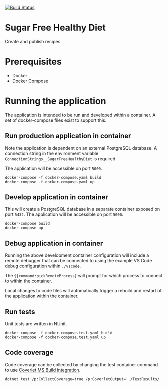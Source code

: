 [![Build Status](https://johnwatson484.visualstudio.com/John%20D%20Watson/_apis/build/status/Sugar%20Free%20Healthy%20Diet?branchName=master)](https://johnwatson484.visualstudio.com/John%20D%20Watson/_build/latest?definitionId=31&branchName=master)

# Sugar Free Healthy Diet
Create and publish recipes

# Prerequisites
- Docker
- Docker Compose

# Running the application
The application is intended to be run and developed within a container.  A set of docker-compose files exist to support this.

## Run production application in container 
Note the application is dependent on an external PostgreSQL database.  A connection string in the environment variable `ConnectionStrings__SugarFreeHealthyDiet` is required.

The application will be accessible on port `5000`.

```
docker-compose -f docker-compose.yaml build
docker-compose -f docker-compose.yaml up
```

## Develop application in container
This will create a PostgreSQL database in a separate container exposed on port `5432`.  The application will be accessible on port `5000`.

```
docker-compose build
docker-compose up
```

## Debug application in container
Running the above development container configuration will include a remote debugger that can be connected to using the example VS Code debug configuration within `./vscode`.

The `${command:pickRemoteProcess}` will prompt for which process to connect to within the container.  

Local changes to code files will automatically trigger a rebuild and restart of the application within the container.

## Run tests
Unit tests are written in NUnit.

```
docker-compose -f docker-compose.test.yaml build
docker-compose -f docker-compose.test.yaml up
```

## Code coverage
Code coverage can be collected by changing the test container command to use [Coverlet MS Build integration](https://github.com/tonerdo/coverlet/blob/master/Documentation/MSBuildIntegration.md).

`dotnet test /p:CollectCoverage=true /p:CoverletOutput='./TestResults/`
